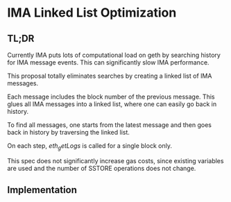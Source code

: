 # IMA Linked List Optimization

## TL;DR

Currently IMA puts lots of computational load on geth by searching history for IMA message events.
This can significantly slow IMA performance.

This proposal totally eliminates searches by creating a linked list of IMA messages. 

Each message includes the block number of the previous message.  This glues all IMA messages into a linked list,
where one can easily go back in history.

To find all messages, one starts from the latest message and then goes back in history by traversing the linked list. 

On each step, $eth_getLogs$ is called for a single block only.

This spec does not significantly increase gas costs, since existing variables are used and the number of 
SSTORE operations does not change.


## Implementation





